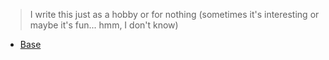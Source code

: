 > I write this just as a hobby or for nothing (sometimes it's interesting or maybe it's fun... hmm, I don't know)

- [Base](./base/readme.md)
